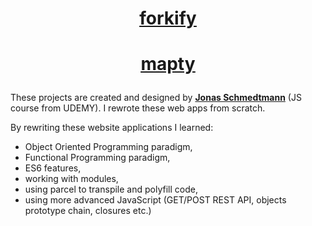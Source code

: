 # <p align="center"> <ins>[forkify](https://forkify-course-kamil.netlify.appp)</ins></p>
# <p align="center"> <ins>[mapty](mapty-kamil-course.netlify.app)</ins></p>

These projects are created and designed by <ins><strong>Jonas Schmedtmann</strong></ins> (JS course from UDEMY). I rewrote these web apps from scratch.

By rewriting these website applications I learned:
- Object Oriented Programming paradigm,
- Functional Programming paradigm,
- ES6 features,
- working with modules,
- using parcel to transpile and polyfill code,
- using more advanced JavaScript (GET/POST REST API, objects prototype chain, closures etc.) 
